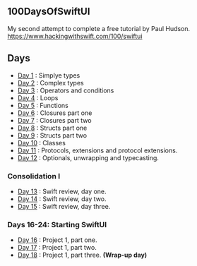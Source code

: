 ## 100DaysOfSwiftUI
My second attempt to complete a free tutorial by Paul Hudson. https://www.hackingwithswift.com/100/swiftui

## Days
* [Day 1](./Introduction/Day1) :  Simplye types
* [Day 2](./Introduction/Day2) :  Complex types
* [Day 3](./Introduction/Day3) :  Operators and conditions
* [Day 4](./Introduction/Day4) : Loops
* [Day 5](./Introduction/Day5) : Functions
* [Day 6](./Introduction/Day6) : Closures part one
* [Day 7](./Introduction/Day7) : Closures part two
* [Day 8](./Introduction/Day8) : Structs part one
* [Day 9](./Introduction/Day9) : Structs part two
* [Day 10](./Introduction/Day10) : Classes
* [Day 11](./Introduction/Day11) : Protocols, extensions and protocol extensions.
* [Day 12](./Introduction/Day12) : Optionals, unwrapping and typecasting.
### Consolidation I
* [Day 13](./Introduction/Day13) : Swift review, day one.
* [Day 14](./Introduction/Day14) : Swift review, day two.
* [Day 15](./Introduction/Day14) : Swift review, day three.
### Days 16-24: Starting SwiftUI
* [Day 16](./Starting-SwiftUI/Project1) : Project 1, part one.
* [Day 17](./Starting-SwiftUI/Project1) : Project 1, part two.
* [Day 18](./Starting-SwiftUI/Project1) : Project 1, part three. **(Wrap-up day)**